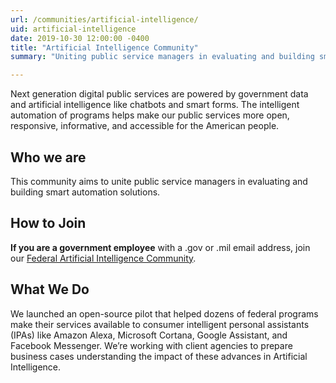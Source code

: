 ```yaml
---
url: /communities/artificial-intelligence/
uid: artificial-intelligence
date: 2019-10-30 12:00:00 -0400
title: "Artificial Intelligence Community"
summary: "Uniting public service managers in evaluating and building smart automation solutions."

---
```


Next generation digital public services are powered by government data and artificial intelligence like chatbots and smart forms. The intelligent automation of programs helps make our public services more open, responsive, informative, and accessible for the American people.

## Who we are
This community aims to unite public service managers in evaluating and building smart automation solutions.

## How to Join

**If you are a government employee** with a .gov or .mil email address, join our [Federal Artificial Intelligence Community](mailto:AI-subscribe-request@listserv.gsa.gov?subject=AI%20listserv).


## What We Do
We launched an open-source pilot that helped dozens of federal programs make their services available to consumer intelligent personal assistants (IPAs) like Amazon Alexa, Microsoft Cortana, Google Assistant, and Facebook Messenger. We’re working with client agencies to prepare business cases understanding the impact of these advances in Artificial Intelligence.
